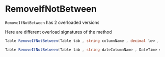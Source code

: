 RemoveIfNotBetween
==========
```RemoveIfNotBetween``` has 2 overloaded versions

Here are different overload signatures of the method

```csharp
Table RemoveIfNotBetween(Table tab , string columnName , decimal low , decimal high)
```
```csharp
Table RemoveIfNotBetween(Table tab , string dateColumnName , DateTime startDate , DateTime endDate)
